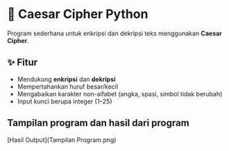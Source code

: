 # 🔐 Caesar Cipher Python

Program sederhana untuk enkripsi dan dekripsi teks menggunakan **Caesar Cipher**.

## ✨ Fitur
- Mendukung **enkripsi** dan **dekripsi**
- Mempertahankan huruf besar/kecil
- Mengabaikan karakter non-alfabet (angka, spasi, simbol tidak berubah)
- Input kunci berupa integer (1–25)

## Tampilan program dan hasil dari program
[Hasil Output](Tampilan Program.png)
